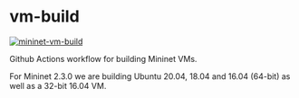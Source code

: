 # vm-build

[![mininet-vm-build][1]](https://github.com/mininet/vm-build/actions)

Github Actions workflow for building Mininet VMs.

For Mininet 2.3.0 we are building Ubuntu 20.04, 18.04 and 16.04 (64-bit)
as well as a 32-bit 16.04 VM.

[1]: https://github.com/mininet/vm-build/workflows/mininet-vm-build/badge.svg
